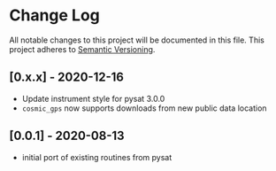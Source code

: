 # Change Log
All notable changes to this project will be documented in this file.
This project adheres to [Semantic Versioning](http://semver.org/).

## [0.x.x] - 2020-12-16
- Update instrument style for pysat 3.0.0
- `cosmic_gps` now supports downloads from new public data location

## [0.0.1] - 2020-08-13
- initial port of existing routines from pysat
